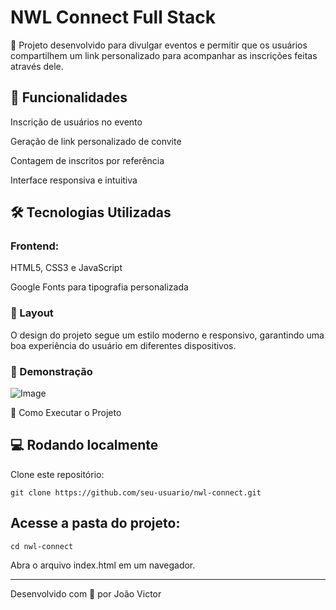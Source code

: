 # NWL Connect Full Stack

🚀 Projeto desenvolvido para divulgar eventos e permitir que os usuários compartilhem um link personalizado para acompanhar as inscrições feitas através dele.

## 📌 Funcionalidades

Inscrição de usuários no evento

Geração de link personalizado de convite

Contagem de inscritos por referência

Interface responsiva e intuitiva

## 🛠️ Tecnologias Utilizadas

### Frontend:

HTML5, CSS3 e JavaScript

Google Fonts para tipografia personalizada

### 🎨 Layout

O design do projeto segue um estilo moderno e responsivo, garantindo uma boa experiência do usuário em diferentes dispositivos.

### 📸 Demonstração
![Image](https://github.com/user-attachments/assets/2205abee-445b-4901-8e77-fe4904060810)

🚀 Como Executar o Projeto

## 💻 Rodando localmente

Clone este repositório:
  
```
git clone https://github.com/seu-usuario/nwl-connect.git
```

## Acesse a pasta do projeto:

```
cd nwl-connect
```

Abra o arquivo index.html em um navegador.

---

Desenvolvido com 💜 por João Victor
